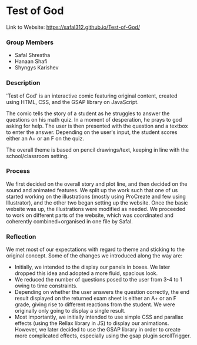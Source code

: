  # Test of God
 
 Link to Website: https://safal312.github.io/Test-of-God/

### Group Members
* Safal Shrestha
* Hanaan Shafi
* Shyngys Karishev

### Description
'Test of God' is an interactive comic featuring original content, created using HTML, CSS, and the GSAP library on JavaScript. 

The comic tells the story of a student as he struggles to answer the questions on his math quiz. In a moment of desperation, he prays to god asking for help. The user is then presented with the question and a textbox to enter the answer. Depending on the user's input, the student scores either an A+ or an F on the quiz. 

The overall theme is based on pencil drawings/text, keeping in line with the school/classroom setting. 

### Process
We first decided on the overall story and plot line, and then decided on the sound and animated features. We split up the work such that one of us started working on the illustrations (mostly using ProCreate and few using Illustrator), and the other two began setting up the website. Once the basic website was up, the illustrations were modified as needed. We proceeded to work on different parts of the website, which was coordinated and coherently combined+organised in one file by Safal. 

### Reflection
We met most of our expectations with regard to theme and sticking to the original concept. Some of the changes we introduced along the way are:
* Initially, we intended to the display our panels in boxes. We later dropped this idea and adopted a more fluid, spacious look. 
* We reduced the number of questions posed to the user from 3-4 to 1 owing to time constraints.
* Depending on whether the user answers the question correctly, the end result displayed on the returned exam sheet is either an A+ or an F grade, giving rise to different reactions from the student. We were originally only going to display a single result. 
* Most importantly, we initially intended to use simple CSS and parallax effects (using the Rellax library in JS) to display our animations. However, we later decided to use the GSAP library in order to create more complicated effects, especially using the gsap plugin scrollTrigger.
